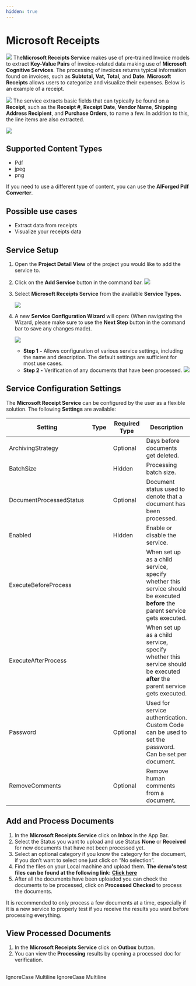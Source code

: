 ```yaml
---
hidden: true
---
```


# Microsoft Receipts

![](../../assets/image%20%2826%29%20%283%29.png)
The ​**Microsoft Receipts Service** makes use of pre-trained Invoice models to extract **Key-Value Pairs** of invoice-related data making use of **Microsoft Cognitive Services**. The processing of invoices returns typical information found on invoices, such as **Subtotal, Vat, Total,** and **Date**. **Microsoft Receipts** allows users to categorize and visualize their expenses. Below is an example of a receipt.

![](../../assets/image%20%284%29%20%281%29%20%282%29%20%281%29.png)
The service extracts basic fields that can typically be found on a **Receipt**, such as the **Receipt #**, **Receipt Date**, **Vendor Name**, **Shipping Address Recipient**, and **Purchase Orders**, to name a few. In addition to this, the line items are also extracted.

![](../../assets/image%20%283%29%20%288%29.png)
## Supported Content Types

* Pdf
* jpeg
* png

If you need to use a different type of content, you can use the **AIForged Pdf Converter**.

## Possible use cases

* Extract data from receipts
* Visualize your receipts data

## Service Setup

1. Open the **Project Detail View** of the project you would like to add the service to.
2. Click on the **Add Service** button in the command bar.
   ![](../../assets/image%20%2882%29%20%282%29.png)
3.  Select **Microsoft Receipts Service** from the available **Service Types.**

    ![](../../assets/image%20%284%29%20%281%29%20%281%29%20%281%29%20%281%29%20%281%29%20%281%29.png)
4.  A new **Service Configuration Wizard** will open:
    (When navigating the Wizard, please make sure to use the **Next Step** button in the command bar to save any changes made).

    ![](../../assets/image%20%282%29%20%281%29%20%282%29%20%281%29%20%281%29.png)
    * **Step 1** **-** Allows configuration of various service settings, including the name and description. The default settings are sufficient for most use cases.
    * **Step 2 -** Verification of any documents that have been processed.
      ![](../../assets/image%20%2884%29%20%281%29.png)

## Service Configuration Settings

The **Microsoft Receipt Service** can be configured by the user as a flexible solution. The following **Settings** are available:

<table><thead><tr><th width="256">Setting</th><th width="122">Type</th><th width="139">Required Type</th><th>Description</th></tr></thead><tbody><tr><td>ArchivingStrategy</td><td><img src="../../assets/image%20%2814%29%20%286%29.png" alt=""></td><td>Optional</td><td>Days before documents get deleted.</td></tr><tr><td>BatchSize</td><td><img src="../../assets/image%20%285%29%20%283%29.png" alt=""></td><td>Hidden</td><td>Processing batch size.</td></tr><tr><td>DocumentProcessedStatus</td><td><img src="../../assets/image%20%286%29%20%284%29.png" alt=""></td><td>Optional</td><td>Document status used to denote that a document has been processed.</td></tr><tr><td>Enabled</td><td><img src="../../assets/image%20%2815%29%20%281%29%20%283%29%20%281%29.png" alt=""></td><td>Hidden</td><td>Enable or disable the service.</td></tr><tr><td>ExecuteBeforeProcess</td><td><img src="../../assets/image%20%2815%29%20%281%29%20%283%29%20%282%29.png" alt=""></td><td></td><td>When set up as a child service, specify whether this service should be executed <strong>before</strong> the parent service gets executed.</td></tr><tr><td>ExecuteAfterProcess</td><td><img src="../../assets/image%20%281%29%20%281%29%20%283%29%20%281%29%20%282%29%20%287%29.png" alt=""></td><td></td><td>When set up as a child service, specify whether this service should be executed <strong>after</strong> the parent service gets executed.</td></tr><tr><td>Password</td><td><img src="../../assets/image%20%283%29%20%285%29%20%281%29.png" alt=""></td><td>Optional</td><td>Used for service authentication. Custom Code can be used to set the password. Can be set per document.</td></tr><tr><td>RemoveComments</td><td><img src="../../assets/image%20%281%29%20%281%29%20%283%29%20%281%29%20%281%29%20%282%29%20%281%29%20%283%29.png" alt=""></td><td>Optional</td><td>Remove human comments from a document.</td></tr></tbody></table>

## Add and Process Documents

1. In the **Microsoft Receipts Service** click on **Inbox** in the App Bar.
2. Select the Status you want to upload and use Status **None** or **Received** for new documents that have not been processed yet.
3. Select an optional category if you know the category for the document, if you don’t want to select one just click on “No selection”.
4. Find the files on your Local machine and upload them. **The demo's test files can be found at the following link:** [**Click here**](https://docs.aiforged.com/DemoDocuments/ABBYY%20Classification%20%20Testing.zip)​
5. After all the documents have been uploaded you can check the documents to be processed, click on **Processed Checked** to process the documents.

It is recommended to only process a few documents at a time, especially if it is a new service to properly test if you receive the results you want before processing everything.

## View Processed Documents

1. In the **Microsoft Receipts Service** click on **Outbox** button.
2. You can view the **Processing** results by opening a processed doc for verification.

##

 IgnoreCase Multiline IgnoreCase Multiline



